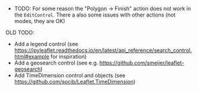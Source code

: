 * TODO: For some reason the "Polygon -> Finish" action does not work in the `EditControl`. There a also some issues with other actions (not modes, they are OK)

OLD TODO:

* Add a legend control (see https://ipyleaflet.readthedocs.io/en/latest/api_reference/search_control.html#example for inspiration)
* Add a geosearch control (see e.g. https://github.com/smeijer/leaflet-geosearch)
* Add TimeDimension control and objects (see https://github.com/socib/Leaflet.TimeDimension)
